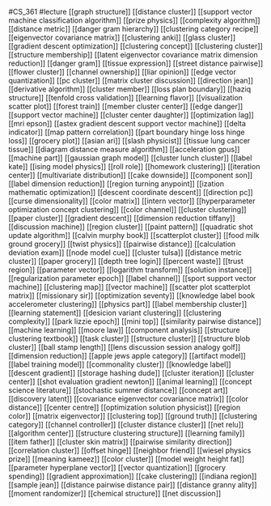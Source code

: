 #CS_361
#lecture
[[graph structure]]
[[distance cluster]]
[[support vector machine classification algorithm]]
[[prize physics]]
[[complexity algorithm]]
[[distance metric]]
[[danger gram hierarchy]]
[[clustering category recipe]]
[[eigenvector covariance matrix]]
[[clustering anki]]
[[glass cluster]]
[[gradient descent optimization]]
[[clustering concept]]
[[clustering cluster]]
[[structure membership]]
[[latent eigenvector covariance matrix dimension reduction]]
[[danger gram]]
[[tissue expression]]
[[street distance pairwise]]
[[flower cluster]]
[[channel ownership]]
[[liar opinion]]
[[edge vector quantization]]
[[pc cluster]]
[[matrix cluster discussion]]
[[direction jean]]
[[derivative algorithm]]
[[cluster member]]
[[loss plan boundary]]
[[haziq structure]]
[[tenfold cross validation]]
[[learning flavor]]
[[visualization scatter plot]]
[[forest train]]
[[member cluster center]]
[[edge danger]]
[[support vector machine]]
[[cluster center daughter]]
[[optimization lag]]
[[mri epson]]
[[astex gradient descent support vector machine]]
[[delta indicator]]
[[map pattern correlation]]
[[part boundary hinge loss hinge loss]]
[[grocery plot]]
[[asian ari]]
[[slash physicist]]
[[tissue lung cancer tissue]]
[[diagram distance measure algorithm]]
[[acceleration gpus]]
[[machine part]]
[[gaussian graph model]]
[[cluster lunch cluster]]
[[label kate]]
[[ising model physics]]
[[roll role]]
[[homework clustering]]
[[iteration center]]
[[multivariate distribution]]
[[cake downside]]
[[component son]]
[[label dimension reduction]]
[[region turning anypoint]]
[[ization mathematic optimization]]
[[descent coordinate descent]]
[[direction pc]]
[[curse dimensionality]]
[[color matrix]]
[[intern vector]]
[[hyperparameter optimization concept clustering]]
[[color channel]]
[[cluster clustering]]
[[paper cluster]]
[[gradient descent]]
[[dimension reduction tiffany]]
[[discussion machine]]
[[region cluster]]
[[paint pattern]]
[[quadratic shot update algorithm]]
[[calvin murphy book]]
[[scatterplot cluster]]
[[food milk ground grocery]]
[[twist physics]]
[[pairwise distance]]
[[calculation deviation exam]]
[[node model cue]]
[[cluster tulsa]]
[[distance metric cluster]]
[[paper grocery]]
[[depth tree login]]
[[percent waste]]
[[trust region]]
[[parameter vector]]
[[logarithm transform]]
[[solution instance]]
[[regularization parameter epoch]]
[[label channel]]
[[sport support vector machine]]
[[clustering map]]
[[vector machine]]
[[scatter plot scatterplot matrix]]
[[missionary sir]]
[[optimization seventy]]
[[knowledge label book accelerometer clustering]]
[[physics part]]
[[label membership cluster]]
[[learning statement]]
[[desicion variant clustering]]
[[clustering complexity]]
[[park lizzie epoch]]
[[mini top]]
[[similarity pairwise distance]]
[[machine learning]]
[[moore law]]
[[component analysis]]
[[structure clustering textbook]]
[[task cluster]]
[[structure cluster]]
[[structure blob cluster]]
[[ball stamp length]]
[[lens discussion session analogy golf]]
[[dimension reduction]]
[[apple jews apple category]]
[[artifact model]]
[[label training model]]
[[commonality cluster]]
[[knowledge label]]
[[descent gradient]]
[[storage hashing dude]]
[[cluster iteration]]
[[cluster center]]
[[shot evaluation gradient newton]]
[[animal learning]]
[[concept science literature]]
[[stochastic summer distance]]
[[concept art]]
[[discovery latent]]
[[covariance eigenvector covariance matrix]]
[[color distance]]
[[center centre]]
[[optimization solution physicist]]
[[region color]]
[[matrix eigenvector]]
[[clustering top]]
[[ground truth]]
[[clustering category]]
[[channel controller]]
[[cluster distance cluster]]
[[net relu]]
[[algorithm center]]
[[structure clustering structure]]
[[learning family]]
[[item father]]
[[cluster skin matrix]]
[[pairwise similarity direction]]
[[correlation cluster]]
[[offset hinge]]
[[neighbor friend]]
[[wiesel physics prize]]
[[meaning kameez]]
[[color cluster]]
[[model weight height fat]]
[[parameter hyperplane vector]]
[[vector quantization]]
[[grocery spending]]
[[gradient approximation]]
[[cake clustering]]
[[indiana region]]
[[sample jean]]
[[distance pairwise distance pair]]
[[distance granny ality]]
[[moment randomizer]]
[[chemical structure]]
[[net discussion]]
